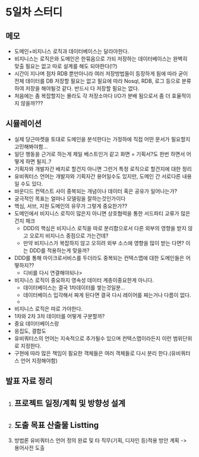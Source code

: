 # 5일차 스터디

## 메모
- 도메인+비지니스 로직과 데이터베이스는 달라야한다.
- 비지니스는 로직은와 도메인은 한묶음으로 가되 저장하는 데이터베이스는 완벽히 맞출 필요는 없고 따로 설계를 해도 되야한다(!?)
- 시간이 지나며 점차 RDB 뿐만아니라 여러 저장방법들이 등장하게 됨에 따라 굳이 전체 데이터를 DB 저장할 필요는 없고 필요에 따라 Nosql, RDB, 로그 등으로 분류하여 저장을 해야될것 같다. 반드시 다 저장할 필요는 없다.
- 처음에는 좀 복잡할지는 몰라도 각 저장소마다 I/O가 분배 됨으로서 좀 더 효율적이지 않을까???

## 시뮬레이션
- 실제 당근마켓을 토대로 도메인을 분석한다는 가정하에 직접 어떤 문서가 필요할지 고민해봐야함...
- 일단 행동을 근거로 하는게 제일 베스트인거 같고 화면 = 기획서?도 한번 하면서 어떻게 하면 될지..?
- 기획자와 개발자간 배치로 할건지 아니면 그런거 특정 로직으로 할건지에 대한 정리
- 유비쿼터스 언어는 개발자와 기획자간 용어일수도 있지만, 도메인 간 서로다른 내용일 수도 있다.
- 바운디드 컨텍스트 사이 중복되는 개념이나 데이터 혹은 공유가 일어나는가?
- 궁극적인 목표는 얼마나 모델링을 잘하는것인가이다
- 핵심, 서브, 지원 도메인의 유무가 그렇게 중요한가?? 
- 도메인에서 비지니스 로직이 많은지 아니면 상호협력을 통한 서드파티 교류가 많은 건지 체크
    - DDD의 핵심은 비지니스 로직을 따로 분리함으로서 다른 외부의 영향을 받지 않고 오로지 비지니스 중점으로 가는건데?
    - 만약 비지니스가 복잡하지 않고 오히려 외부 소스에 영향을 많이 받는 다면? 이는 DDD를 적용하는게 맞을까?
- DDD를 통해 마이크로서비스를 두더라도 중복되는 컨텍스맵에 대한 도메인들은 어떻하지??
    - 디비를 다시 연결해야되나>
- 비지니스 로직이 중요하지 영속성 데이터 계층이중요한게 아니다.
    - 데이터베이스는 결국 1차데이터를 쌓는것일분...
    - 데이터베이스 입각해서 짜게 된다면 결국 다시 레이어를 짜는거나 다름이 없다.
    - 
- 비지니스 로직은 따로 가야한다.
- 1차와 2차 3차 데이터를 어떻게 구분할까?
- 중요 데이터베이스랑
- 응집도, 결합도
- 유비쿼터스의 언어는 지속적으로 추가될수 있으며 컨텍스맵이라든지 이런 범위단위로 지정한다.
- 구현에 따라 많은 책임이 필요한 객체들은 여러 객체들로 다시 분리 한다.(유비쿼터스 언어 지정해야함)


## 발표 자료 정리
1. 프로젝트 일정/계획 및 방향성 설계
    -
2. 도출 목표 산출물 Listting
    - 
3. 방법론 유비쿼터스 언어 정의 완료 및 타 직무(기획, 디자인 등)적용 방안 계획 -> 용어사전 도출